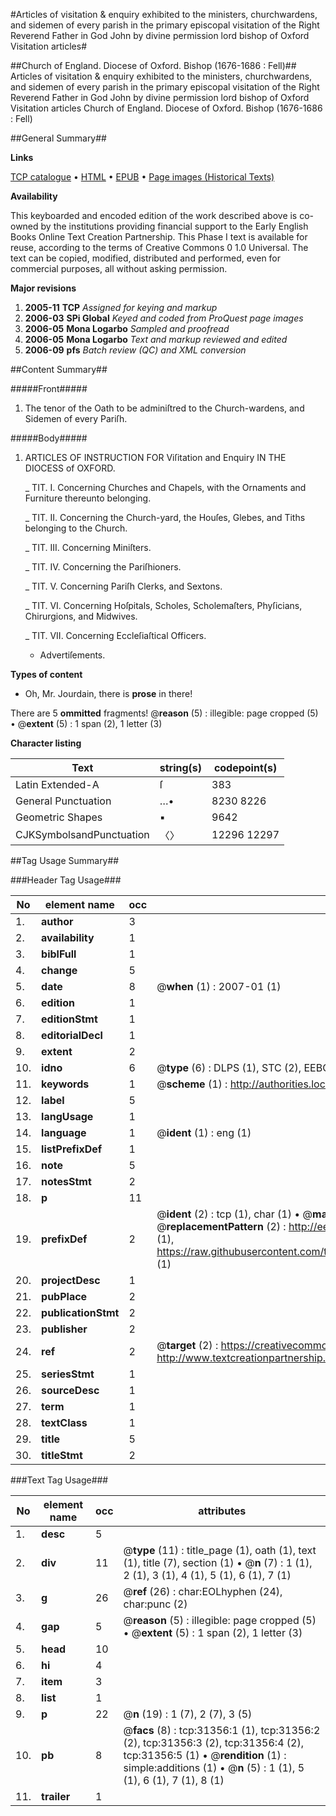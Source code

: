 #Articles of visitation & enquiry exhibited to the ministers, churchwardens, and sidemen of every parish in the primary episcopal visitation of the Right Reverend Father in God John by divine permission lord bishop of Oxford Visitation articles#

##Church of England. Diocese of Oxford. Bishop (1676-1686 : Fell)##
Articles of visitation & enquiry exhibited to the ministers, churchwardens, and sidemen of every parish in the primary episcopal visitation of the Right Reverend Father in God John by divine permission lord bishop of Oxford
Visitation articles
Church of England. Diocese of Oxford. Bishop (1676-1686 : Fell)

##General Summary##

**Links**

[TCP catalogue](http://www.ota.ox.ac.uk/tcp/)  • 
[HTML](http://tei.it.ox.ac.uk/tcp/Texts-HTML/free/A32/A32969.html)  • 
[EPUB](http://tei.it.ox.ac.uk/tcp/Texts-EPUB/free/A32/A32969.epub) • 
[Page images (Historical Texts)](https://data.historicaltexts.jisc.ac.uk/view?pubId=eebo-99826944e&pageId=eebo-99826944e-31356-1)

**Availability**

This keyboarded and encoded edition of the
	       work described above is co-owned by the institutions
	       providing financial support to the Early English Books
	       Online Text Creation Partnership. This Phase I text is
	       available for reuse, according to the terms of Creative
	       Commons 0 1.0 Universal. The text can be copied,
	       modified, distributed and performed, even for
	       commercial purposes, all without asking permission.

**Major revisions**

1. __2005-11__ __TCP__ *Assigned for keying and markup*
1. __2006-03__ __SPi Global__ *Keyed and coded from ProQuest page images*
1. __2006-05__ __Mona Logarbo__ *Sampled and proofread*
1. __2006-05__ __Mona Logarbo__ *Text and markup reviewed and edited*
1. __2006-09__ __pfs__ *Batch review (QC) and XML conversion*

##Content Summary##

#####Front#####

1. The tenor of the Oath to be adminiſtred to the Church-wardens, and Sidemen of every Pariſh.

#####Body#####

1. ARTICLES OF INSTRUCTION FOR Viſitation and Enquiry IN THE DIOCESS of OXFORD.

    _ TIT. I. Concerning Churches and Chapels, with the Ornaments and Furniture thereunto belonging.

    _ TIT. II. Concerning the Church-yard, the Houſes, Glebes, and Tiths belonging to the Church.

    _ TIT. III. Concerning Miniſters.

    _ TIT. IV. Concerning the Pariſhioners.

    _ TIT. V. Concerning Pariſh Clerks, and Sextons.

    _ TIT. VI. Concerning Hoſpitals, Scholes, Scholemaſters, Phyſicians, Chirurgions, and Midwives.

    _ TIT. VII. Concerning Eccleſiaſtical Officers.

      * Advertiſements.

**Types of content**

  * Oh, Mr. Jourdain, there is **prose** in there!

There are 5 **ommitted** fragments! 
 @__reason__ (5) : illegible: page cropped (5)  •  @__extent__ (5) : 1 span (2), 1 letter (3)

**Character listing**


|Text|string(s)|codepoint(s)|
|---|---|---|
|Latin Extended-A|ſ|383|
|General Punctuation|…•|8230 8226|
|Geometric Shapes|▪|9642|
|CJKSymbolsandPunctuation|〈〉|12296 12297|

##Tag Usage Summary##

###Header Tag Usage###

|No|element name|occ|attributes|
|---|---|---|---|
|1.|__author__|3||
|2.|__availability__|1||
|3.|__biblFull__|1||
|4.|__change__|5||
|5.|__date__|8| @__when__ (1) : 2007-01 (1)|
|6.|__edition__|1||
|7.|__editionStmt__|1||
|8.|__editorialDecl__|1||
|9.|__extent__|2||
|10.|__idno__|6| @__type__ (6) : DLPS (1), STC (2), EEBO-CITATION (1), PROQUEST (1), VID (1)|
|11.|__keywords__|1| @__scheme__ (1) : http://authorities.loc.gov/ (1)|
|12.|__label__|5||
|13.|__langUsage__|1||
|14.|__language__|1| @__ident__ (1) : eng (1)|
|15.|__listPrefixDef__|1||
|16.|__note__|5||
|17.|__notesStmt__|2||
|18.|__p__|11||
|19.|__prefixDef__|2| @__ident__ (2) : tcp (1), char (1)  •  @__matchPattern__ (2) : ([0-9\-]+):([0-9IVX]+) (1), (.+) (1)  •  @__replacementPattern__ (2) : http://eebo.chadwyck.com/downloadtiff?vid=$1&page=$2 (1), https://raw.githubusercontent.com/textcreationpartnership/Texts/master/tcpchars.xml#$1 (1)|
|20.|__projectDesc__|1||
|21.|__pubPlace__|2||
|22.|__publicationStmt__|2||
|23.|__publisher__|2||
|24.|__ref__|2| @__target__ (2) : https://creativecommons.org/publicdomain/zero/1.0/ (1), http://www.textcreationpartnership.org/docs/. (1)|
|25.|__seriesStmt__|1||
|26.|__sourceDesc__|1||
|27.|__term__|1||
|28.|__textClass__|1||
|29.|__title__|5||
|30.|__titleStmt__|2||


###Text Tag Usage###

|No|element name|occ|attributes|
|---|---|---|---|
|1.|__desc__|5||
|2.|__div__|11| @__type__ (11) : title_page (1), oath (1), text (1), title (7), section (1)  •  @__n__ (7) : 1 (1), 2 (1), 3 (1), 4 (1), 5 (1), 6 (1), 7 (1)|
|3.|__g__|26| @__ref__ (26) : char:EOLhyphen (24), char:punc (2)|
|4.|__gap__|5| @__reason__ (5) : illegible: page cropped (5)  •  @__extent__ (5) : 1 span (2), 1 letter (3)|
|5.|__head__|10||
|6.|__hi__|4||
|7.|__item__|3||
|8.|__list__|1||
|9.|__p__|22| @__n__ (19) : 1 (7), 2 (7), 3 (5)|
|10.|__pb__|8| @__facs__ (8) : tcp:31356:1 (1), tcp:31356:2 (2), tcp:31356:3 (2), tcp:31356:4 (2), tcp:31356:5 (1)  •  @__rendition__ (1) : simple:additions (1)  •  @__n__ (5) : 1 (1), 5 (1), 6 (1), 7 (1), 8 (1)|
|11.|__trailer__|1||
